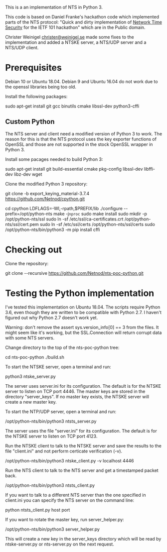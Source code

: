 This is a an implementation of NTS in Python 3.

This code is based on Daniel Franke's hackathon code which implemented
parts of the NTS protocol: "Quick and dirty implementation of [Network
Time Security](https://github.com/dfoxfranke/nts) for the IETF 101
hackathon" which are in the Public domain.

Christer Weinigel <christer@weinigel.se> made some fixes to the
implementation and added a NTSKE server, a NTS/UDP server and a
NTS/UDP client.

Prerequisites
=============

Debian 10 or Ubuntu 18.04.  Debian 9 and Ubuntu 16.04 do not work due
to the openssl libraries being too old.

Install the following packages:

 sudo apt-get install git gcc binutils cmake libssl-dev python3-cffi

Custom Python
-------------

The NTS server and client need a modified version of Python 3 to work.
The reason for this is that the NTS protocol uses the key exporter
functions of OpenSSL and those are not supported in the stock OpenSSL
wrapper in Python 3.

Install some pacages needed to build Python 3:

 sudo apt-get install git build-essential cmake pkg-config libssl-dev libffi-dev libz-dev wget

Clone the modified Python 3 repository:

 git clone -b export_keying_material-3.7.4 https://github.com/Netnod/cpython.git

 cd cpython
 LDFLAGS=-Wl,-rpath,$PREFIX/lib ./configure --prefix=/opt/python-nts
 make -j`nproc`
 sudo make install
 sudo mkdir -p /opt/python-nts/ssl
 sudo ln -sf /etc/ssl/ca-certificates.crt /opt/python-nts/ssl/cert.pem
 sudo ln -sf /etc/ssl/certs /opt/python-nts/ssl/certs
 sudo /opt/python-nts/bin/python3 -m pip install cffi

Checking out
============

Clone the repository:

 git clone --recursive https://github.com/Netnod/nts-poc-python.git

Testing the Python implementation
=================================

I've tested this implementation on Ubuntu 18.04.  The scripts require
Python 3.6, even though they are written to be compatible with Python
2.7.  I haven't figured out why Python 2.7 doesn't work yet.

Warning: don't remove the assert sys.version_info[0] == 3 from the
files.  It might seem like it's working, but the SSL.Connection will
return corrupt data with some NTS servers.

Change directory to the top of the nts-poc-python tree:

 cd nts-poc-python
 ./build.sh

To start the NTSKE server, open a terminal and run:

 python3 ntske_server.py

The server uses server.ini for its configuration.  The default is for
the NTSKE server to listen on TCP port 4446.  The master keys are
stored in the directory "server_keys".  If no master key exists, the
NTSKE server will create a new master key.

To start the NTP/UDP server, open a terminal and run:

 /opt/python-nts/bin/python3 ntsts_server.py

The server uses the file "server.ini" for its configuration.  The
default is for the NTSKE server to listen on TCP port 4123.

Run the NTSKE client to talk to the NTSKE server and save the results
to the file "client.ini" and not perform certicate verification (-v).

 /opt/python-nts/bin/python3 ntske_client.py -v localhost 4446

Run the NTS client to talk to the NTS server and get a timestamped
packet back.

 /opt/python-nts/bin/python3 ntsts_client.py

If you want to talk to a different NTS server than the one specified
in client.ini you can specify the NTS server on the command line:

 python ntsts_client.py host port

If you want to rotate the master key, run server_helper.py:

 /opt/python-nts/bin/python3 server_helper.py

This will create a new key in the server_keys directory which will be
read by ntske-server.py or nts-server.py on the next request.
